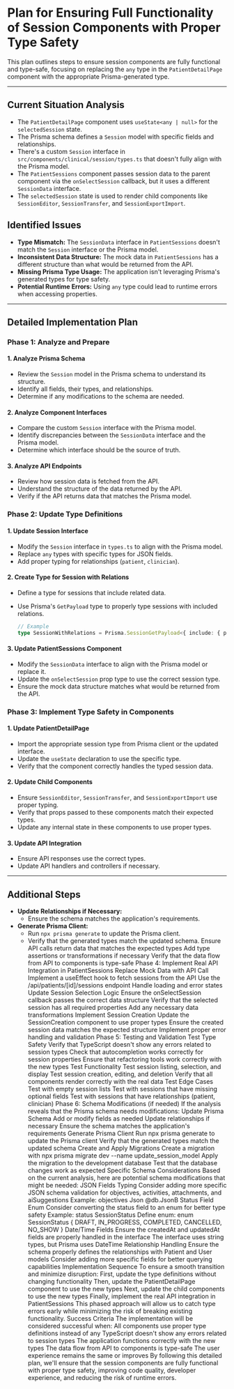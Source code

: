 # Plan for Ensuring Full Functionality of Session Components with Proper Type Safety

This plan outlines steps to ensure session components are fully functional and type-safe, focusing on replacing the `any` type in the `PatientDetailPage` component with the appropriate Prisma-generated type.

---

## Current Situation Analysis

- The `PatientDetailPage` component uses `useState<any | null>` for the `selectedSession` state.
- The Prisma schema defines a `Session` model with specific fields and relationships.
- There's a custom `Session` interface in `src/components/clinical/session/types.ts` that doesn't fully align with the Prisma model.
- The `PatientSessions` component passes session data to the parent component via the `onSelectSession` callback, but it uses a different `SessionData` interface.
- The `selectedSession` state is used to render child components like `SessionEditor`, `SessionTransfer`, and `SessionExportImport`.

## Identified Issues

- **Type Mismatch:** The `SessionData` interface in `PatientSessions` doesn't match the `Session` interface or the Prisma model.
- **Inconsistent Data Structure:** The mock data in `PatientSessions` has a different structure than what would be returned from the API.
- **Missing Prisma Type Usage:** The application isn't leveraging Prisma's generated types for type safety.
- **Potential Runtime Errors:** Using `any` type could lead to runtime errors when accessing properties.

---

## Detailed Implementation Plan

### Phase 1: Analyze and Prepare

#### 1. Analyze Prisma Schema
- Review the `Session` model in the Prisma schema to understand its structure.
- Identify all fields, their types, and relationships.
- Determine if any modifications to the schema are needed.

#### 2. Analyze Component Interfaces
- Compare the custom `Session` interface with the Prisma model.
- Identify discrepancies between the `SessionData` interface and the Prisma model.
- Determine which interface should be the source of truth.

#### 3. Analyze API Endpoints
- Review how session data is fetched from the API.
- Understand the structure of the data returned by the API.
- Verify if the API returns data that matches the Prisma model.

### Phase 2: Update Type Definitions

#### 1. Update Session Interface
- Modify the `Session` interface in `types.ts` to align with the Prisma model.
- Replace `any` types with specific types for JSON fields.
- Add proper typing for relationships (`patient`, `clinician`).

#### 2. Create Type for Session with Relations
- Define a type for sessions that include related data.
- Use Prisma's `GetPayload` type to properly type sessions with included relations.

  ```ts
  // Example
  type SessionWithRelations = Prisma.SessionGetPayload<{ include: { patient: true, clinician: true } }>
  ```

#### 3. Update PatientSessions Component
- Modify the `SessionData` interface to align with the Prisma model or replace it.
- Update the `onSelectSession` prop type to use the correct session type.
- Ensure the mock data structure matches what would be returned from the API.

### Phase 3: Implement Type Safety in Components

#### 1. Update PatientDetailPage
- Import the appropriate session type from Prisma client or the updated interface.
- Update the `useState` declaration to use the specific type.
- Verify that the component correctly handles the typed session data.

#### 2. Update Child Components
- Ensure `SessionEditor`, `SessionTransfer`, and `SessionExportImport` use proper typing.
- Verify that props passed to these components match their expected types.
- Update any internal state in these components to use proper types.

#### 3. Update API Integration
- Ensure API responses use the correct types.
- Update API handlers and controllers if necessary.

---

## Additional Steps

- **Update Relationships if Necessary:**
  - Ensure the schema matches the application's requirements.
- **Generate Prisma Client:**
  - Run `npx prisma generate` to update the Prisma client.
  - Verify that the generated types match the updated schema.
Ensure API calls return data that matches the expected types
Add type assertions or transformations if necessary
Verify that the data flow from API to components is type-safe
Phase 4: Implement Real API Integration in PatientSessions
Replace Mock Data with API Call
Implement a useEffect hook to fetch sessions from the API
Use the /api/patients/[id]/sessions endpoint
Handle loading and error states
Update Session Selection Logic
Ensure the onSelectSession callback passes the correct data structure
Verify that the selected session has all required properties
Add any necessary data transformations
Implement Session Creation
Update the SessionCreation component to use proper types
Ensure the created session data matches the expected structure
Implement proper error handling and validation
Phase 5: Testing and Validation
Test Type Safety
Verify that TypeScript doesn't show any errors related to session types
Check that autocompletion works correctly for session properties
Ensure that refactoring tools work correctly with the new types
Test Functionality
Test session listing, selection, and display
Test session creation, editing, and deletion
Verify that all components render correctly with the real data
Test Edge Cases
Test with empty session lists
Test with sessions that have missing optional fields
Test with sessions that have relationships (patient, clinician)
Phase 6: Schema Modifications (if needed)
If the analysis reveals that the Prisma schema needs modifications:
Update Prisma Schema
Add or modify fields as needed
Update relationships if necessary
Ensure the schema matches the application's requirements
Generate Prisma Client
Run npx prisma generate to update the Prisma client
Verify that the generated types match the updated schema
Create and Apply Migrations
Create a migration with npx prisma migrate dev --name update_session_model
Apply the migration to the development database
Test that the database changes work as expected
Specific Schema Considerations
Based on the current analysis, here are potential schema modifications that might be needed:
JSON Fields Typing
Consider adding more specific JSON schema validation for objectives, activities, attachments, and aiSuggestions
Example: objectives Json @db.JsonB
Status Field Enum
Consider converting the status field to an enum for better type safety
Example: status SessionStatus
Define enum: enum SessionStatus { DRAFT, IN_PROGRESS, COMPLETED, CANCELLED, NO_SHOW }
Date/Time Fields
Ensure the createdAt and updatedAt fields are properly handled in the interface
The interface uses string types, but Prisma uses DateTime
Relationship Handling
Ensure the schema properly defines the relationships with Patient and User models
Consider adding more specific fields for better querying capabilities
Implementation Sequence
To ensure a smooth transition and minimize disruption:
First, update the type definitions without changing functionality
Then, update the PatientDetailPage component to use the new types
Next, update the child components to use the new types
Finally, implement the real API integration in PatientSessions
This phased approach will allow us to catch type errors early while minimizing the risk of breaking existing functionality.
Success Criteria
The implementation will be considered successful when:
All components use proper type definitions instead of any
TypeScript doesn't show any errors related to session types
The application functions correctly with the new types
The data flow from API to components is type-safe
The user experience remains the same or improves
By following this detailed plan, we'll ensure that the session components are fully functional with proper type safety, improving code quality, developer experience, and reducing the risk of runtime errors.